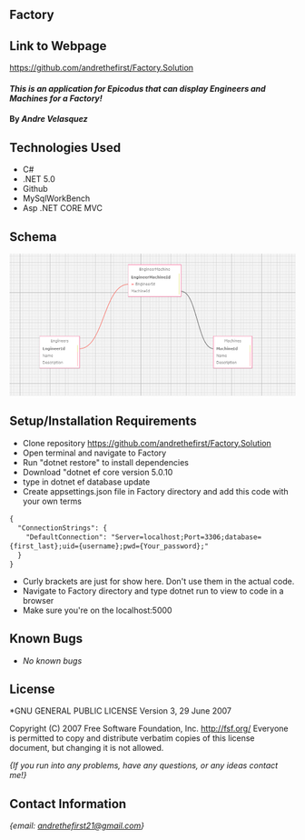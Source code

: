 ## Factory

## Link to Webpage ##
https://github.com/andrethefirst/Factory.Solution

#### _This is an application for Epicodus that can display Engineers and Machines for a Factory!_

#### By _**Andre Velasquez**_

## Technologies Used

* C#
* .NET 5.0
* Github
* MySqlWorkBench
* Asp .NET CORE MVC

## Schema

![Screenshot](factorysnip.PNG)

## Setup/Installation Requirements

* Clone repository https://github.com/andrethefirst/Factory.Solution
* Open terminal and navigate to Factory
* Run "dotnet restore" to install dependencies
* Download "dotnet ef core version 5.0.10 
* type in dotnet ef database update
* Create appsettings.json file in Factory directory and add this code with your own terms
```
{
  "ConnectionStrings": {
    "DefaultConnection": "Server=localhost;Port=3306;database={first_last};uid={username};pwd={Your_password};"
  }
}
```
* Curly brackets are just for show here. Don't use them in the actual code.
* Navigate to Factory directory and type dotnet run to view to code in a browser
* Make sure you're on the localhost:5000

## Known Bugs

* _No known bugs_

## License

*GNU GENERAL PUBLIC LICENSE
                       Version 3, 29 June 2007

 Copyright (C) 2007 Free Software Foundation, Inc. <http://fsf.org/>
 Everyone is permitted to copy and distribute verbatim copies
 of this license document, but changing it is not allowed.

 _{If you run into any problems, have any questions, or any ideas contact me!}_

 ## Contact Information

 _{email: andrethefirst21@gmail.com}_